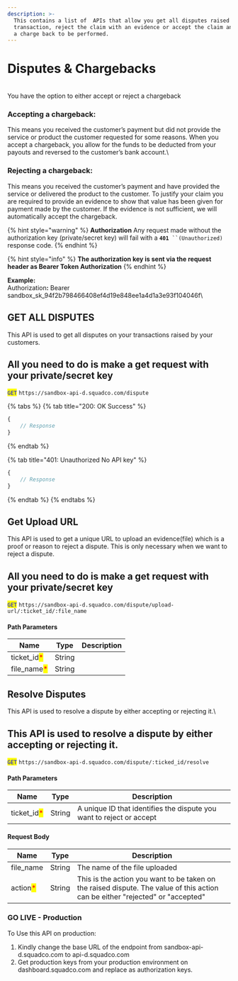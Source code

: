 ```yaml
---
description: >-
  This contains a list of  APIs that allow you get all disputes raised on your
  transaction, reject the claim with an evidence or accept the claim and accept
  a charge back to be performed.
---
```


# Disputes & Chargebacks

\
You have the option to either accept or reject a chargeback

### Accepting a chargeback: &#x20;

This means you received the customer’s payment but did not provide the service or product the customer requested for some reasons. When you accept a chargeback, you allow for the funds to be deducted from your payouts and reversed to the customer’s bank account.\


### Rejecting a chargeback:&#x20;

This means you received the customer’s payment and have provided the service or delivered the product to the customer.  To justify your claim you are required to provide an evidence to show that value has been given for payment made by the customer. If the evidence is not sufficient, we will automatically accept the chargeback.

{% hint style="warning" %}
**Authorization** Any request made without the authorization key (private/secret key) will fail with a **`401`**` ``(Unauthorized)` response code.
{% endhint %}

{% hint style="info" %}
**The authorization key is sent via the request header as Bearer Token Authorization**
{% endhint %}

**Example:**\
Authorizatio&#x6E;**:** Bearer sandbox\_sk\_94f2b798466408ef4d19e848ee1a4d1a3e93f104046f\


## GET ALL DISPUTES

This API is used to get all disputes on your transactions raised by your customers.

## All you need to do is  make a get request with your private/secret key

<mark style="color:blue;">`GET`</mark> `https://sandbox-api-d.squadco.com/dispute`

{% tabs %}
{% tab title="200: OK Success" %}
```javascript
{
    // Response
}
```
{% endtab %}

{% tab title="401: Unauthorized No API key" %}
```javascript
{
    // Response
}
```
{% endtab %}
{% endtabs %}

## Get Upload URL

This API is used to get a unique URL to upload an evidence(file) which is a proof or reason to reject a dispute. This is only necessary when we want to reject a dispute.

## All you need to do is  make a get request with your private/secret key

<mark style="color:blue;">`GET`</mark> `https://sandbox-api-d.squadco.com/dispute/upload-url/:ticket_id/:file_name`

#### Path Parameters

| Name                                         | Type   | Description |
| -------------------------------------------- | ------ | ----------- |
| ticket\_id<mark style="color:red;">\*</mark> | String |             |
| file\_name<mark style="color:red;">\*</mark> | String |             |

## Resolve Disputes

This API is used to resolve a dispute by either accepting or rejecting it.\


## This API is used to resolve a dispute by either accepting or rejecting it.&#x20;

<mark style="color:blue;">`GET`</mark> `https://sandbox-api-d.squadco.com/dispute/:ticked_id/resolve`

#### Path Parameters

| Name                                         | Type   | Description                                                          |
| -------------------------------------------- | ------ | -------------------------------------------------------------------- |
| ticket\_id<mark style="color:red;">\*</mark> | String | A unique ID that identifies the dispute you want to reject or accept |

#### Request Body

| Name                                     | Type   | Description                                                                                                                    |
| ---------------------------------------- | ------ | ------------------------------------------------------------------------------------------------------------------------------ |
| file\_name                               | String | The name of the file uploaded                                                                                                  |
| action<mark style="color:red;">\*</mark> | String | This is the action you want to be taken on the raised dispute. The value of this action can be either "rejected" or "accepted" |

### GO LIVE - Production

To Use this API on production:

1. &#x20;Kindly change the base URL of the endpoint from sandbox-api-d.squadco.com to api-d.squadco.com
2. Get production keys from your production environment on dashboard.squadco.com and replace as authorization keys.
